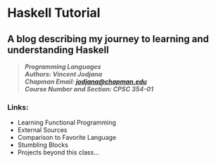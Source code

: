 # Haskell Tutorial
## A blog describing my journey to learning and understanding Haskell
> __*Programming Languages*__\
> __*Authors: Vincent Jodjana*__\
> __*Chapman Email: jodjana@chapman.edu*__\
> __*Course Number and Section: CPSC 354-01*__

### Links:
* Learning Functional Programming
* External Sources
* Comparison to Favorite Language
* Stumbling Blocks
* Projects beyond this class...


